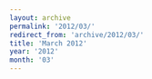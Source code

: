 ```yaml
---
layout: archive
permalink: '2012/03/'
redirect_from: 'archive/2012/03/'
title: 'March 2012'
year: '2012'
month: '03'
---
```

